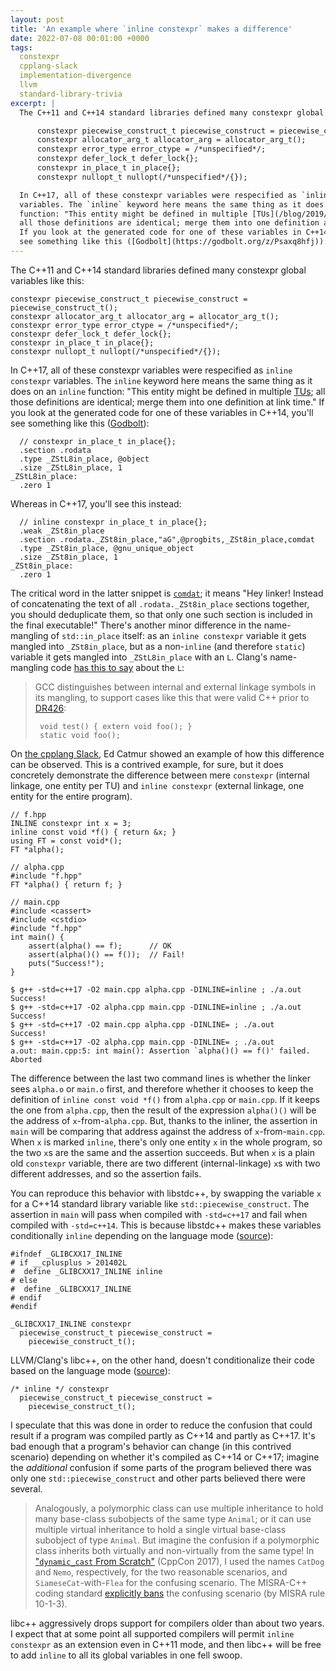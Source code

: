 ```yaml
---
layout: post
title: 'An example where `inline constexpr` makes a difference'
date: 2022-07-08 00:01:00 +0000
tags:
  constexpr
  cpplang-slack
  implementation-divergence
  llvm
  standard-library-trivia
excerpt: |
  The C++11 and C++14 standard libraries defined many constexpr global variables like this:

      constexpr piecewise_construct_t piecewise_construct = piecewise_construct_t();
      constexpr allocator_arg_t allocator_arg = allocator_arg_t();
      constexpr error_type error_ctype = /*unspecified*/;
      constexpr defer_lock_t defer_lock{};
      constexpr in_place_t in_place{};
      constexpr nullopt_t nullopt(/*unspecified*/{});

  In C++17, all of these constexpr variables were respecified as `inline constexpr`
  variables. The `inline` keyword here means the same thing as it does on an `inline`
  function: "This entity might be defined in multiple [TUs](/blog/2019/08/02/the-tough-guide-to-cpp-acronyms/#tu);
  all those definitions are identical; merge them into one definition at link time."
  If you look at the generated code for one of these variables in C++14, you'll
  see something like this ([Godbolt](https://godbolt.org/z/Psaxq8hfj)):
---
```


The C++11 and C++14 standard libraries defined many constexpr global variables like this:

    constexpr piecewise_construct_t piecewise_construct = piecewise_construct_t();
    constexpr allocator_arg_t allocator_arg = allocator_arg_t();
    constexpr error_type error_ctype = /*unspecified*/;
    constexpr defer_lock_t defer_lock{};
    constexpr in_place_t in_place{};
    constexpr nullopt_t nullopt(/*unspecified*/{});

In C++17, all of these constexpr variables were respecified as `inline constexpr`
variables. The `inline` keyword here means the same thing as it does on an `inline`
function: "This entity might be defined in multiple [TUs](/blog/2019/08/02/the-tough-guide-to-cpp-acronyms/#tu);
all those definitions are identical; merge them into one definition at link time."
If you look at the generated code for one of these variables in C++14, you'll
see something like this ([Godbolt](https://godbolt.org/z/Psaxq8hfj)):

      // constexpr in_place_t in_place{};
      .section .rodata
      .type _ZStL8in_place, @object
      .size _ZStL8in_place, 1
    _ZStL8in_place:
      .zero 1

Whereas in C++17, you'll see this instead:

      // inline constexpr in_place_t in_place{};
      .weak _ZSt8in_place
      .section .rodata._ZSt8in_place,"aG",@progbits,_ZSt8in_place,comdat
      .type _ZSt8in_place, @gnu_unique_object
      .size _ZSt8in_place, 1
    _ZSt8in_place:
      .zero 1

The critical word in the latter snippet is [`comdat`](https://maskray.me/blog/2021-07-25-comdat-and-section-group);
it means "Hey linker! Instead of concatenating the text of all `.rodata._ZSt8in_place` sections together,
you should deduplicate them, so that only one such section is included in the final executable!"
There's another minor difference in the name-mangling of `std::in_place` itself: as an
`inline constexpr` variable it gets mangled into `_ZSt8in_place`, but as a non-`inline`
(and therefore `static`) variable it gets mangled into `_ZStL8in_place` with an `L`.
Clang's name-mangling code [has this to say](https://github.com/llvm/llvm-project/blob/2e603c6/clang/lib/AST/ItaniumMangle.cpp#L1458-L1472)
about the `L`:

> GCC distinguishes between internal and external linkage symbols in
> its mangling, to support cases like this that were valid C++ prior
> to [DR426](http://cwg-issue-browser.herokuapp.com/cwg426):
>
>      void test() { extern void foo(); }
>      static void foo();

On [the cpplang Slack](https://cppalliance.org/slack/), Ed Catmur showed an example
of how this difference can be observed. This is a contrived example, for sure, but
it does concretely demonstrate the difference between mere `constexpr` (internal linkage,
one entity per TU) and `inline constexpr` (external linkage, one entity for the entire
program).

    // f.hpp
    INLINE constexpr int x = 3;
    inline const void *f() { return &x; }
    using FT = const void*();
    FT *alpha();

    // alpha.cpp
    #include "f.hpp"
    FT *alpha() { return f; }

    // main.cpp
    #include <cassert>
    #include <cstdio>
    #include "f.hpp"
    int main() {
        assert(alpha() == f);      // OK
        assert(alpha()() == f());  // Fail!
        puts("Success!");
    }

    $ g++ -std=c++17 -O2 main.cpp alpha.cpp -DINLINE=inline ; ./a.out
    Success!
    $ g++ -std=c++17 -O2 alpha.cpp main.cpp -DINLINE=inline ; ./a.out
    Success!
    $ g++ -std=c++17 -O2 main.cpp alpha.cpp -DINLINE= ; ./a.out
    Success!
    $ g++ -std=c++17 -O2 alpha.cpp main.cpp -DINLINE= ; ./a.out
    a.out: main.cpp:5: int main(): Assertion `alpha()() == f()' failed.
    Aborted

The difference between the last two command lines is whether the linker
sees `alpha.o` or `main.o` first, and therefore whether it chooses to
keep the definition of `inline const void *f()` from `alpha.cpp` or `main.cpp`.
If it keeps the one from `alpha.cpp`, then the result of the expression `alpha()()`
will be the address of `x`-from-`alpha.cpp`. But, thanks to the inliner,
the assertion in `main` will be comparing that address against the
address of `x`-from-`main.cpp`. When `x` is marked `inline`, there's only
one entity `x` in the whole program, so the two `x`s are the same and
the assertion succeeds. But when `x` is a plain old `constexpr` variable,
there are two different (internal-linkage) `x`s with two different addresses,
and so the assertion fails.

You can reproduce this behavior with libstdc++, by swapping the variable `x`
for a C++14 standard library variable like `std::piecewise_construct`. The
assertion in `main` will pass when compiled with `-std=c++17` and fail when
compiled with `-std=c++14`. This is because libstdc++ makes these variables
conditionally `inline` depending on the language mode
([source](https://github.com/gcc-mirror/gcc/blob/e614925/libstdc%2B%2B-v3/include/bits/stl_pair.h#L82-L84)):

    #ifndef _GLIBCXX17_INLINE
    # if __cplusplus > 201402L
    #  define _GLIBCXX17_INLINE inline
    # else
    #  define _GLIBCXX17_INLINE
    # endif
    #endif

    _GLIBCXX17_INLINE constexpr
      piecewise_construct_t piecewise_construct =
        piecewise_construct_t();

LLVM/Clang's libc++, on the other hand, doesn't conditionalize their code
based on the language mode ([source](https://github.com/llvm/llvm-project/blob/368faac/libcxx/include/__utility/piecewise_construct.h)):

    /* inline */ constexpr
      piecewise_construct_t piecewise_construct =
        piecewise_construct_t();

I speculate that this was done in order to reduce the
confusion that could result if a program was compiled partly as C++14
and partly as C++17. It's bad enough that a program's behavior can
change (in this contrived scenario) depending on whether it's compiled
as C++14 or C++17; imagine the _additional_ confusion if some parts of the program
believed there was only one `std::piecewise_construct` and other parts
believed there were several.

> Analogously, a polymorphic class can use multiple inheritance to hold
> many base-class subobjects of the same type `Animal`; or
> it can use multiple virtual inheritance to hold a single
> virtual base-class subobject of type `Animal`.
> But imagine the confusion if
> a polymorphic class inherits both virtually and non-virtually
> from the same type!
> In ["`dynamic_cast` From Scratch"](https://youtu.be/QzJL-8WbpuU?t=1507s) (CppCon 2017),
> I used the names `CatDog` and `Nemo`, respectively,
> for the two reasonable scenarios, and `SiameseCat`-with-`Flea`
> for the confusing scenario. The MISRA-C++ coding standard
> [explicitly bans](https://rules.sonarsource.com/cpp/tag/based-on-misra/RSPEC-1013)
> the confusing scenario (by MISRA rule 10-1-3).

libc++ aggressively drops support for compilers older than about two years.
I expect that at some point all supported compilers will permit `inline constexpr`
as an extension even in C++11 mode, and then libc++ will be free to add `inline`
to all its global variables in one fell swoop.
